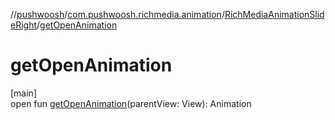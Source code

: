 //[pushwoosh](../../../index.md)/[com.pushwoosh.richmedia.animation](../index.md)/[RichMediaAnimationSlideRight](index.md)/[getOpenAnimation](get-open-animation.md)

# getOpenAnimation

[main]\
open fun [getOpenAnimation](get-open-animation.md)(parentView: View): Animation
